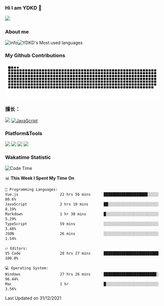 ### Hi I am YDKD 👋

![](https://visitor-badge.glitch.me/badge?page_id=YDKD.readme)

### About me
![info](https://github-readme-stats.vercel.app/api?username=YDKD&show_icons=true&theme=cobalt)![YDKD's Most used languages](https://github-readme-stats.vercel.app/api/top-langs/?username=YDKD&layout=compact&hide_border=true&langs_count=8)

### My Github Contributions
![](https://raw.githubusercontent.com/YDKD/YDKD/main/assets/github-contribution-grid-snake.svg)

### 擅长：<br />
[![](https://img.shields.io/badge/-Vue.js-007396?style=flat-square&logo=Vue.js&logoColor=#4FC08D)](https://cn.vuejs.org/)
[![JavaScript](https://img.shields.io/badge/-JavaScript-f7e018?style=flat-square&logo=javascript&logoColor=white)]()

### Platform&Tools <br/>

[![]( https://img.shields.io/badge/macOS-Big%20Sur-292e33?style=flat-square&logo=apple&logoColor=ffffff )]() [![](https://img.shields.io/badge/Windows-10-2376bc?style=flat-square&logo=windows&logoColor=ffffff)]() [![]( https://img.shields.io/badge/IDE-Visual%20Studio%20Code-blue?style=flat-square&logo=visual-studio-code&logoColor=ffffff )]() [![]( https://img.shields.io/badge/iPhone-12-999999?style=flat-square&logo=apple&logoColor=ffffff)]() <br />

### Wakatime Statistic
<!--START_SECTION:waka-->
![Code Time](http://img.shields.io/badge/Code%20Time-298%20hrs%2058%20mins-blue)

📊 **This Week I Spent My Time On** 

```text
💬 Programming Languages: 
Vue.js                   22 hrs 56 mins      ████████████████████░░░░░   80.6% 
JavaScript               2 hrs 19 mins       ██░░░░░░░░░░░░░░░░░░░░░░░   8.19% 
Markdown                 1 hr 30 mins        █░░░░░░░░░░░░░░░░░░░░░░░░   5.29% 
TypeScript               59 mins             ░░░░░░░░░░░░░░░░░░░░░░░░░   3.48% 
JSON                     26 mins             ░░░░░░░░░░░░░░░░░░░░░░░░░   1.54%

🔥 Editors: 
VS Code                  28 hrs 27 mins      █████████████████████████   100.0%

💻 Operating System: 
Windows                  27 hrs 26 mins      ████████████████████████░   96.44% 
Mac                      1 hr                █░░░░░░░░░░░░░░░░░░░░░░░░   3.56%

```


 Last Updated on 31/12/2021
<!--END_SECTION:waka-->

<!--
**YDKD/YDKD** is a ✨ _special_ ✨ repository because its `README.md` (this file) appears on your GitHub profile.

Here are some ideas to get you started:

- 🔭 I’m currently working on ...
- 🌱 I’m currently learning ...
- 👯 I’m looking to collaborate on ...
- 🤔 I’m looking for help with ...
- 💬 Ask me about ...
- 📫 How to reach me: ...
- 😄 Pronouns: ...
- ⚡ Fun fact: ...
-->
